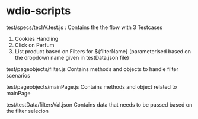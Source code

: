 # wdio-scripts

test/specs/techV.test.js : Contains the the flow with 3 Testcases 
1) Cookies Handling
2) Click on Perfum
3) List product based on Filters for ${filterName} (parameterised based on the dropdown name given in testData.json file)

test/pageobjects/filter.js 
Contains methods and objects to handle filter scenarios

test/pageobjects/mainPage.js
Contains methods and object related to mainPage

test/testData/filtersVal.json
Contains data that needs to be passed based on the filter selecion
